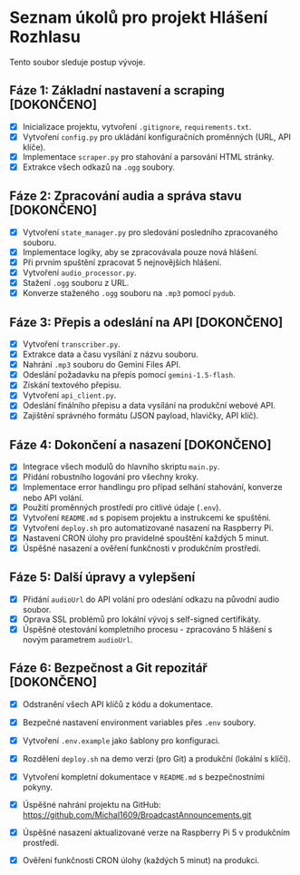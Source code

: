 # Seznam úkolů pro projekt Hlášení Rozhlasu

Tento soubor sleduje postup vývoje.

## Fáze 1: Základní nastavení a scraping [DOKONČENO]

- [x] Inicializace projektu, vytvoření `.gitignore`, `requirements.txt`.
- [x] Vytvoření `config.py` pro ukládání konfiguračních proměnných (URL, API klíče).
- [x] Implementace `scraper.py` pro stahování a parsování HTML stránky.
- [x] Extrakce všech odkazů na `.ogg` soubory.

## Fáze 2: Zpracování audia a správa stavu [DOKONČENO]

- [x] Vytvoření `state_manager.py` pro sledování posledního zpracovaného souboru.
- [x] Implementace logiky, aby se zpracovávala pouze nová hlášení.
- [x] Při prvním spuštění zpracovat 5 nejnovějších hlášení.
- [x] Vytvoření `audio_processor.py`.
- [x] Stažení `.ogg` souboru z URL.
- [x] Konverze staženého `.ogg` souboru na `.mp3` pomocí `pydub`.

## Fáze 3: Přepis a odeslání na API [DOKONČENO]

- [x] Vytvoření `transcriber.py`.
- [x] Extrakce data a času vysílání z názvu souboru.
- [x] Nahrání `.mp3` souboru do Gemini Files API.
- [x] Odeslání požadavku na přepis pomocí `gemini-1.5-flash`.
- [x] Získání textového přepisu.
- [x] Vytvoření `api_client.py`.
- [x] Odeslání finálního přepisu a data vysílání na produkční webové API.
- [x] Zajištění správného formátu (JSON payload, hlavičky, API klíč).

## Fáze 4: Dokončení a nasazení [DOKONČENO]

- [x] Integrace všech modulů do hlavního skriptu `main.py`.
- [x] Přidání robustního logování pro všechny kroky.
- [x] Implementace error handlingu pro případ selhání stahování, konverze nebo API volání.
- [x] Použití proměnných prostředí pro citlivé údaje (`.env`).
- [x] Vytvoření `README.md` s popisem projektu a instrukcemi ke spuštění.
- [x] Vytvoření `deploy.sh` pro automatizované nasazení na Raspberry Pi.
- [x] Nastavení CRON úlohy pro pravidelné spouštění každých 5 minut.
- [x] Úspěšné nasazení a ověření funkčnosti v produkčním prostředí.

## Fáze 5: Další úpravy a vylepšení

- [x] Přidání `audioUrl` do API volání pro odeslání odkazu na původní audio soubor.
- [x] Oprava SSL problémů pro lokální vývoj s self-signed certifikáty.
- [x] Úspěšné otestování kompletního procesu - zpracováno 5 hlášení s novým parametrem `audioUrl`.

## Fáze 6: Bezpečnost a Git repozitář [DOKONČENO]

- [x] Odstranění všech API klíčů z kódu a dokumentace.
- [x] Bezpečné nastavení environment variables přes `.env` soubory.
- [x] Vytvoření `.env.example` jako šablony pro konfiguraci.
- [x] Rozdělení `deploy.sh` na demo verzi (pro Git) a produkční (lokální s klíči).
- [x] Vytvoření kompletní dokumentace v `README.md` s bezpečnostními pokyny.
- [x] Úspěšné nahrání projektu na GitHub: https://github.com/Michal1609/BroadcastAnnouncements.git
- [x] Úspěšné nasazení aktualizované verze na Raspberry Pi 5 v produkčním prostředí.
- [x] Ověření funkčnosti CRON úlohy (každých 5 minut) na produkci.

